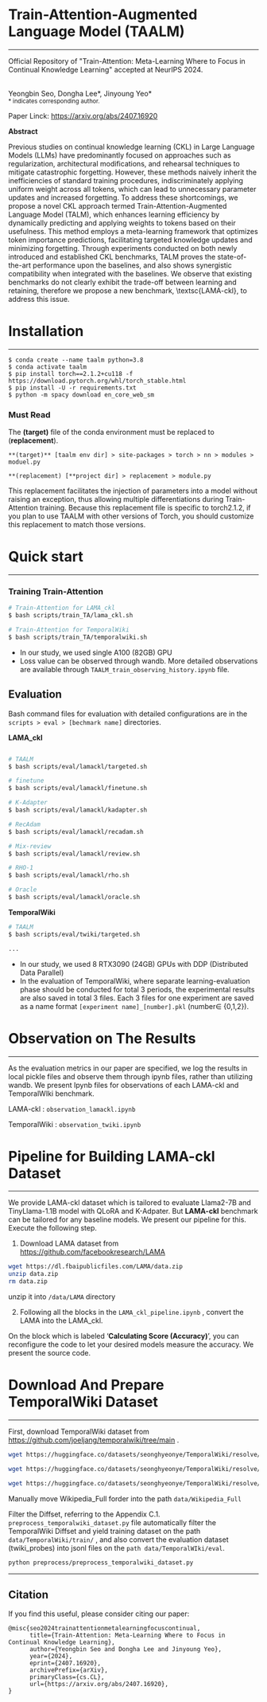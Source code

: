 # Train-Attention-Augmented Language Model (TAALM)
---
Official Repository of "Train-Attention: Meta-Learning Where to Focus in Continual Knowledge Learning" accepted at NeurIPS 2024.

<br>Yeongbin Seo, Dongha Lee*, Jinyoung Yeo*</br> <sup>* indicates corresponding author.</sup>

Paper Linck: https://arxiv.org/abs/2407.16920

**Abstract**

Previous studies on continual knowledge learning (CKL) in Large Language Models (LLMs) have predominantly focused on approaches such as regularization, architectural modifications, and rehearsal techniques to mitigate catastrophic forgetting. However, these methods naively inherit the inefficiencies of standard training procedures, indiscriminately applying uniform weight across all tokens, which can lead to unnecessary parameter updates and increased forgetting. To address these shortcomings, we propose a novel CKL approach termed Train-Attention-Augmented Language Model (TALM), which enhances learning efficiency by dynamically predicting and applying weights to tokens based on their usefulness. This method employs a meta-learning framework that optimizes token importance predictions, facilitating targeted knowledge updates and minimizing forgetting. Through experiments conducted on both newly introduced and established CKL benchmarks, TALM proves the state-of-the-art performance upon the baselines, and also shows synergistic compatibility when integrated with the baselines. We observe that existing benchmarks do not clearly exhibit the trade-off between learning and retaining, therefore we propose a new benchmark, \textsc{LAMA-ckl}, to address this issue.

# Installation

---

```coq
$ conda create --name taalm python=3.8
$ conda activate taalm
$ pip install torch==2.1.2+cu118 -f https://download.pytorch.org/whl/torch_stable.html
$ pip install -U -r requirements.txt
$ python -m spacy download en_core_web_sm
```

### Must Read

The **(target)** file of the conda environment must be replaced to (**replacement**).

```coq
**(target)** [taalm env dir] > site-packages > torch > nn > modules > moduel.py

**(replacement) [**project dir] > replacement > module.py
```

This replacement facilitates the injection of parameters into a model without raising an exception, thus allowing multiple differentiations during Train-Attention training. Because this replacement file is specific to torch2.1.2, if you plan to use TAALM with other versions of Torch, you should customize this replacement to match those versions.

# Quick start

---

### Training Train-Attention

```bash
# Train-Attention for LAMA_ckl
$ bash scripts/train_TA/lama_ckl.sh

# Train-Attention for TemporalWiki
$ bash scripts/train_TA/temporalwiki.sh
```

- In our study, we used single A100 (82GB) GPU
- Loss value can be observed through wandb. More detailed observations are available through  `TAALM_train_observing_history.ipynb`  file.

## Evaluation

Bash command files for evaluation with detailed configurations are in the  `scripts > eval > [bechmark name]`   directories.

**LAMA_ckl**

```bash

# TAALM
$ bash scripts/eval/lamackl/targeted.sh

# finetune
$ bash scripts/eval/lamackl/finetune.sh

# K-Adapter
$ bash scripts/eval/lamackl/kadapter.sh

# RecAdam
$ bash scripts/eval/lamackl/recadam.sh

# Mix-review
$ bash scripts/eval/lamackl/review.sh

# RHO-1
$ bash scripts/eval/lamackl/rho.sh

# Oracle
$ bash scripts/eval/lamackl/oracle.sh
```

**TemporalWiki**

```bash
# TAALM
$ bash scripts/eval/twiki/targeted.sh

...
```

- In our study, we used 8 RTX3090 (24GB) GPUs with DDP (Distributed Data Parallel)
- In the evaluation of TemporalWiki, where separate learning-evaluation phase should be conducted for total 3 periods, the experimental results are also saved in total 3 files. Each 3 files for one experiment are saved as a name format `[experiment name]_[number].pkl` (number$\in$ {0,1,2}).

# Observation on The Results

---

As the evaluation metrics in our paper are specified, we log the results in local pickle files and observe them through ipynb files, rather than utilizing wandb. We present Ipynb files for observations of each LAMA-ckl and TemporalWIki benchmark.

LAMA-ckl :  `observation_lamackl.ipynb`

TemporalWiki : `observation_twiki.ipynb`

# Pipeline for Building LAMA-ckl Dataset

---

We provide LAMA-ckl dataset which is tailored to evaluate Llama2-7B and TinyLlama-1.1B model with QLoRA and K-Adpater. But **LAMA-ckl** benchmark can be tailored for any baseline models. We present our pipeline for this. Execute the following step.

1) Download LAMA dataset from   https://github.com/facebookresearch/LAMA

```bash
wget https://dl.fbaipublicfiles.com/LAMA/data.zip
unzip data.zip
rm data.zip
```

unzip it into `/data/LAMA`  directory

2) Following all the blocks in the `LAMA_ckl_pipeline.ipynb` , convert the LAMA into the LAMA_ckl.

 On the block which is labeled ‘**Calculating Score (Accuracy)**’, you can reconfigure the code to let your desired models measure the accuracy. We present the source code. 

# Download And Prepare TemporalWiki Dataset

---

First, download TemporalWiki dataset from https://github.com/joeljang/temporalwiki/tree/main .

```bash
wget https://huggingface.co/datasets/seonghyeonye/TemporalWiki/resolve/main/Wikipedia_Full.zip

wget https://huggingface.co/datasets/seonghyeonye/TemporalWiki/resolve/main/TWiki_Diffsets.zip

wget https://huggingface.co/datasets/seonghyeonye/TemporalWiki/resolve/main/TWiki_Probes.zip
```

Manually move Wikipedia_Full forder into the path `data/Wikipedia_Full`

Filter the Diffset, referring to the Appendix C.1.   `preprocess_temporalwiki_dataset.py` file automatically filter the TemporalWiki Diffset and yield training dataset on the path  `data/TemporalWiki/train/` , and also convert the evaluation dataset (twiki_probes) into jsonl files on the `path data/TemporalWIki/eval`.

```bash
python preprocess/preprocess_temporalwiki_dataset.py
```

---

## Citation

If you find this useful, please consider citing our paper:

```
@misc{seo2024trainattentionmetalearningfocuscontinual,
      title={Train-Attention: Meta-Learning Where to Focus in Continual Knowledge Learning}, 
      author={Yeongbin Seo and Dongha Lee and Jinyoung Yeo},
      year={2024},
      eprint={2407.16920},
      archivePrefix={arXiv},
      primaryClass={cs.CL},
      url={https://arxiv.org/abs/2407.16920}, 
}
```